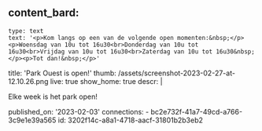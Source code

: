 content_bard:
  -
    type: text
    text: '<p>Kom langs op een van de volgende open momenten:&nbsp;</p><p>Woensdag van 10u tot 16u30<br>Donderdag van 10u tot 16u30<br>Vrijdag van 10u tot 16u30<br>Zaterdag van 10u tot 16u30&nbsp;</p><p>Tot dan!&nbsp;</p>'
title: 'Park Ouest is open!'
thumb: /assets/screenshot-2023-02-27-at-12.10.26.png
live: true
show_home: true
descr: |
  <p>Elke week is het park open!
  </p>
published_on: '2023-02-03'
connections:
  - bc2e732f-41a7-49cd-a766-3c9e1e39a565
id: 3202f14c-a8a1-4718-aacf-31801b2b3eb2

